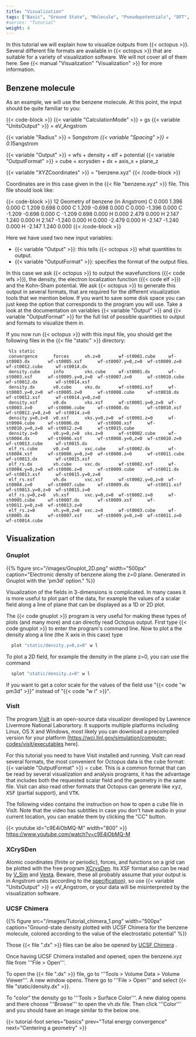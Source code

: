```yaml
---
title: "Visualization"
tags: ["Basic", "Ground State", "Molecule", "Pseudopotentials", "DFT", "Visualization"]
#series: "Tutorial"
weight: 4
---
```



In this tutorial we will explain how to visualize outputs from {{< octopus >}}. Several different file formats are available in {{< octopus >}} that are suitable for a variety of visualization software. We will not cover all of them here. See {{< manual "Visualization" "Visualization" >}} for more information.


##  Benzene molecule  

As an example, we will use the benzene molecule. At this point, the input should be quite familiar to you:

{{< code-block >}}
 {{< variable "CalculationMode" >}} = gs
 {{< variable "UnitsOutput" >}} = eV_Angstrom
 
 {{< variable "Radius" >}} = 5*angstrom
 {{< variable "Spacing" >}} = 0.15*angstrom
 
 {{< variable "Output" >}} = wfs + density + elf + potential
 {{< variable "OutputFormat" >}} = cube + xcrysden + dx + axis_x + plane_z
 
 {{< variable "XYZCoordinates" >}} = "benzene.xyz"
{{< /code-block >}}

Coordinates are in this case given in the {{< file "benzene.xyz" >}} file. This file should look like:

{{< code-block >}}
 12
    Geometry of benzene (in Angstrom)
 C  0.000  1.396  0.000
 C  1.209  0.698  0.000
 C  1.209 -0.698  0.000
 C  0.000 -1.396  0.000
 C -1.209 -0.698  0.000
 C -1.209  0.698  0.000
 H  0.000  2.479  0.000
 H  2.147  1.240  0.000
 H  2.147 -1.240  0.000
 H  0.000 -2.479  0.000
 H -2.147 -1.240  0.000
 H -2.147  1.240  0.000
{{< /code-block >}}

Here we have used two new input variables:

* {{< variable "Output" >}}: this tells {{< octopus >}} what quantities to output.
* {{< variable "OutputFormat" >}}: specifies the format of the output files.

In this case we ask {{< octopus >}} to output the wavefunctions ({{< code wfs >}}), the density, the electron localization function ({{< code elf >}}) and the Kohn-Sham potential. We ask {{< octopus >}} to generate this output in several formats, that are required for the different visualization tools that we mention below. If you want to save some disk space you can just keep the option that corresponds to the program you will use. Take a look at the documentation on variables {{< variable "Output" >}} and {{< variable "OutputFormat" >}} for the full list of possible quantities to output and formats to visualize them in.

If you now run {{< octopus >}} with this input file, you should get the following files in the {{< file "static" >}} directory:

```text
 %ls static
 convergence      forces      vh.z=0       wf-st0001.cube     wf-st0003.dx       wf-st0005.xsf      wf-st0007.y=0,z=0  wf-st0009.z=0      wf-st0012.cube     wf-st0014.dx
 density.cube     info        vks.cube     wf-st0001.dx       wf-st0003.xsf      wf-st0005.y=0,z=0  wf-st0007.z=0      wf-st0010.cube     wf-st0012.dx       wf-st0014.xsf
 density.dx       v0.cube     vks.dx       wf-st0001.xsf      wf-st0003.y=0,z=0  wf-st0005.z=0      wf-st0008.cube     wf-st0010.dx       wf-st0012.xsf      wf-st0014.y=0,z=0
 density.xsf      v0.dx       vks.xsf      wf-st0001.y=0,z=0  wf-st0003.z=0      wf-st0006.cube     wf-st0008.dx       wf-st0010.xsf      wf-st0012.y=0,z=0  wf-st0014.z=0
 density.y=0,z=0  v0.xsf      vks.y=0,z=0  wf-st0001.z=0      wf-st0004.cube     wf-st0006.dx       wf-st0008.xsf      wf-st0010.y=0,z=0  wf-st0012.z=0      wf-st0015.cube
 density.z=0      v0.y=0,z=0  vks.z=0      wf-st0002.cube     wf-st0004.dx       wf-st0006.xsf      wf-st0008.y=0,z=0  wf-st0010.z=0      wf-st0013.cube     wf-st0015.dx
 elf_rs.cube      v0.z=0      vxc.cube     wf-st0002.dx       wf-st0004.xsf      wf-st0006.y=0,z=0  wf-st0008.z=0      wf-st0011.cube     wf-st0013.dx       wf-st0015.xsf
 elf_rs.dx        vh.cube     vxc.dx       wf-st0002.xsf      wf-st0004.y=0,z=0  wf-st0006.z=0      wf-st0009.cube     wf-st0011.dx       wf-st0013.xsf      wf-st0015.y=0,z=0
 elf_rs.xsf       vh.dx       vxc.xsf      wf-st0002.y=0,z=0  wf-st0004.z=0      wf-st0007.cube     wf-st0009.dx       wf-st0011.xsf      wf-st0013.y=0,z=0  wf-st0015.z=0
 elf_rs.y=0,z=0   vh.xsf      vxc.y=0,z=0  wf-st0002.z=0      wf-st0005.cube     wf-st0007.dx       wf-st0009.xsf      wf-st0011.y=0,z=0  wf-st0013.z=0
 elf_rs.z=0       vh.y=0,z=0  vxc.z=0      wf-st0003.cube     wf-st0005.dx       wf-st0007.xsf      wf-st0009.y=0,z=0  wf-st0011.z=0      wf-st0014.cube
```

##  Visualization  

###  Gnuplot  

{{% figure src="/images/Gnuplot_2D.png" width="500px" caption="Electronic density of benzene along the z=0 plane. Generated in Gnuplot with the 'pm3d' option." %}}


Visualization of the fields in 3-dimensions is complicated. In many cases it is more useful to plot part of the data, for example the values of a scalar field along a line of plane that can be displayed as a 1D or 2D plot. 

The {{< code gnuplot >}} program is very useful for making these types of plots (and many more) and can directly read Octopus output. First type {{< code gnuplot >}} to enter the program's command line. Now to plot a the density along a line (the X axis in this case) type

```bash
  plot "static/density.y=0,z=0" w l
```

To plot a 2D field, for example the density in the plane z=0, you can use the command

```bash
  splot "static/density.z=0" w l
```

If you want to get a color scale for the values of the field use "{{< code "w pm3d" >}}" instead of "{{< code "w l" >}}".

###  VisIt  

The program [VisIt](https://visit.llnl.gov/) is an open-source data visualizer developed by Lawrence Livermore National Laborartory. It supports multiple platforms including Linux, OS X and Windows, most likely you can download a precompiled version for your platform [https://wci.llnl.gov/simulation/computer-codes/visit/executables here]. 

For this tutorial you need to have Visit installed and running. VisIt can read several formats, the most convenient for Octopus data is the <tt>cube</tt> format: {{< variable "OutputFormat" >}} = <tt>cube</tt>. This is a common format that can be read by several visualization and analysis programs, it has the advantage that includes both the requested scalar field and the geometry in the same file. Visit can also read other formats that Octopus can generate like <tt>xyz</tt>, <tt>XSF</tt> (partial support), and <tt>VTK</tt>. 

The following video contains the instruction on how to open a <tt>cube</tt> file in VisIt. Note that the video has subtitles in case you don't have audio in your current location, you can enable them by clicking the "CC" button.

{{< youtube id="c9E4iObMQ-M" width="800" >}}
<youtube width="800" height="600">https://www.youtube.com/watch?v=c9E4iObMQ-M</youtube>

###  XCrySDen  

Atomic coordinates (finite or periodic), forces, and functions on a grid can be plotted with the free program [XCrysDen](http://www.xcrysden.org/). Its XSF format also can be read by [V_Sim](http://inac.cea.fr/sp2m/L_Sim/V_Sim/index.en.html) and [Vesta](http://www.geocities.jp/kmo_mma/crystal/en/vesta.html). Beware, these all probably assume that your output is in Angstrom units (according to the [specification](http://www.xcrysden.org/doc/XSF.html)), so use {{< variable "UnitsOutput" >}} = eV_Angstrom, or your data will be misinterpreted by the visualization software.



###  UCSF Chimera  

{{% figure src="/images/Tutorial_chimera_1.png" width="500px" caption="Ground-state density plotted with UCSF Chimera for the benzene molecule, colored according to the value of the electrostatic potential" %}}


Those {{< file ".dx" >}} files can be also be opened by [UCSF Chimera](http://www.cgl.ucsf.edu/chimera/) .

Once having UCSF Chimera installed and opened, open the benzene.xyz file from '''File > Open'''. 

To open the {{< file ".dx" >}} file, go to '''Tools > Volume Data > Volume Viewer'''. A new window opens. There go to '''File > Open''' and select {{< file "static/density.dx" >}}.

To "color" the density go to '''Tools > Surface Color'''. A new dialog opens and there choose '''Browse''' to open the vh.dx file. Then click '''Color''' and you should have an image similar to the below one.

{{< tutorial-foot series="basics" prev="Total energy convergence" next="Centering a geometry" >}}

